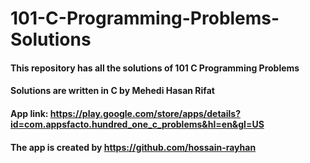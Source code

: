 # 101-C-Programming-Problems-Solutions

#### This repository has all the solutions of 101 C Programming Problems

#### Solutions are written in C by Mehedi Hasan Rifat

#### App link: https://play.google.com/store/apps/details?id=com.appsfacto.hundred_one_c_problems&hl=en&gl=US

#### The app is created by https://github.com/hossain-rayhan
